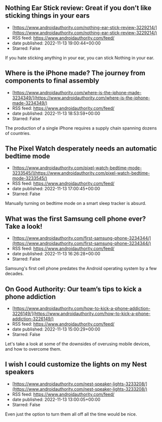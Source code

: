 ## Nothing Ear Stick review: Great if you don’t like sticking things in your ears
 - [https://www.androidauthority.com/nothing-ear-stick-review-3229214/](https://www.androidauthority.com/nothing-ear-stick-review-3229214/)
 - RSS feed: https://www.androidauthority.com/feed/
 - date published: 2022-11-13 19:00:44+00:00
 - Starred: False

If you hate sticking anything in your ear, you can stick Nothing in your ear.

## Where is the iPhone made? The journey from components to final assembly
 - [https://www.androidauthority.com/where-is-the-iphone-made-3234349/](https://www.androidauthority.com/where-is-the-iphone-made-3234349/)
 - RSS feed: https://www.androidauthority.com/feed/
 - date published: 2022-11-13 18:53:59+00:00
 - Starred: False

The production of a single iPhone requires a supply chain spanning dozens of countries.

## The Pixel Watch desperately needs an automatic bedtime mode
 - [https://www.androidauthority.com/pixel-watch-bedtime-mode-3233545/](https://www.androidauthority.com/pixel-watch-bedtime-mode-3233545/)
 - RSS feed: https://www.androidauthority.com/feed/
 - date published: 2022-11-13 17:00:45+00:00
 - Starred: False

Manually turning on bedtime mode on a smart sleep tracker is absurd.

## What was the first Samsung cell phone ever? Take a look!
 - [https://www.androidauthority.com/first-samsung-phone-3234344/](https://www.androidauthority.com/first-samsung-phone-3234344/)
 - RSS feed: https://www.androidauthority.com/feed/
 - date published: 2022-11-13 16:26:28+00:00
 - Starred: False

Samsung's first cell phone predates the Android operating system by a few decades.

## On Good Authority: Our team’s tips to kick a phone addiction
 - [https://www.androidauthority.com/how-to-kick-a-phone-addiction-3226149/](https://www.androidauthority.com/how-to-kick-a-phone-addiction-3226149/)
 - RSS feed: https://www.androidauthority.com/feed/
 - date published: 2022-11-13 15:00:29+00:00
 - Starred: False

Let's take a look at some of the downsides of overusing mobile devices, and how to overcome them.

## I wish I could customize the lights on my Nest speakers
 - [https://www.androidauthority.com/nest-speaker-lights-3233208/](https://www.androidauthority.com/nest-speaker-lights-3233208/)
 - RSS feed: https://www.androidauthority.com/feed/
 - date published: 2022-11-13 13:00:05+00:00
 - Starred: False

Even just the option to turn them all off all the time would be nice.
